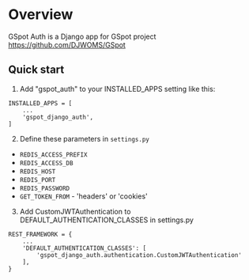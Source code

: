 # Overview

GSpot Auth is a Django app for GSpot project https://github.com/DJWOMS/GSpot

Quick start
-----------

1. Add "gspot_auth" to your INSTALLED_APPS setting like this:

```
INSTALLED_APPS = [
    ...
    'gspot_django_auth',
]
```

2. Define these parameters in `settings.py`

- `REDIS_ACCESS_PREFIX`
- `REDIS_ACCESS_DB`
- `REDIS_HOST`
- `REDIS_PORT`
- `REDIS_PASSWORD`
- `GET_TOKEN_FROM` - 'headers' or 'cookies'

3. Add CustomJWTAuthentication to DEFAULT_AUTHENTICATION_CLASSES in settings.py

```
REST_FRAMEWORK = {
    ...
    'DEFAULT_AUTHENTICATION_CLASSES': [
        'gspot_django_auth.authentication.CustomJWTAuthentication'
    ],
}
```

